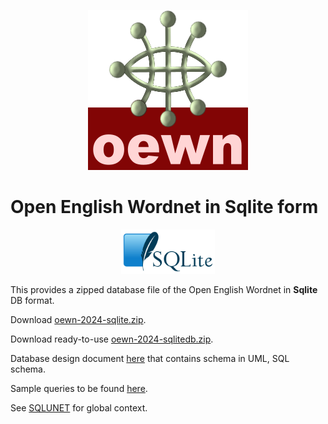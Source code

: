 <p align="center">
<img width="256" height="256" src="images/oewn.png">
</p>

# Open English Wordnet in Sqlite form

<p align="center">
<img width="150"src="images/SQLite.png">
</p>

This provides a zipped database file of the Open English Wordnet in **Sqlite**  DB format.

Download [oewn-2024-sqlite.zip](https://x-englishwordnet.github.io/sqlite/oewn-2024-sqlite-2.1.1.zip).

Download ready-to-use [oewn-2024-sqlitedb.zip](https://x-englishwordnet.github.io/sqlite/oewn-2024-sqlitedb-2.1.1.zip).

Database design document [here](oewn.pdf) that contains schema in UML, SQL schema.

Sample queries to be found [here](oewn-queries.pdf).

See [SQLUNET](http://sqlunet.sourceforge.net/) for global context.